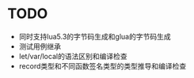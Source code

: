 TODO
============

* 同时支持lua5.3的字节码生成和glua的字节码生成
* 测试用例继承
* let/var/local的语法区别和编译检查
* record类型和不同函数签名类型的类型推导和编译检查

